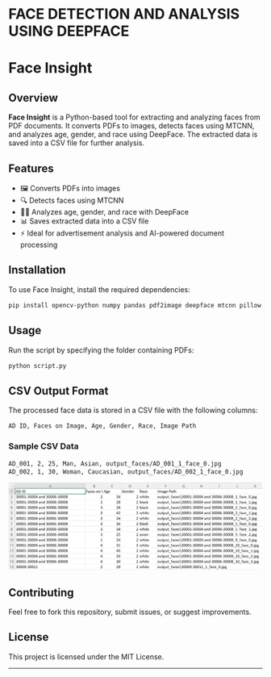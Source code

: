 # FACE DETECTION AND ANALYSIS USING DEEPFACE 
# Face Insight

## Overview
**Face Insight** is a Python-based tool for extracting and analyzing faces from PDF documents. It converts PDFs to images, detects faces using MTCNN, and analyzes age, gender, and race using DeepFace. The extracted data is saved into a CSV file for further analysis.

## Features
- 🖼️ Converts PDFs into images
- 🔍 Detects faces using MTCNN
- 🧑‍🤖 Analyzes age, gender, and race with DeepFace
- 📊 Saves extracted data into a CSV file
- ⚡ Ideal for advertisement analysis and AI-powered document processing

## Installation
To use Face Insight, install the required dependencies:
```sh
pip install opencv-python numpy pandas pdf2image deepface mtcnn pillow
```

## Usage
Run the script by specifying the folder containing PDFs:
```sh
python script.py
```

## CSV Output Format
The processed face data is stored in a CSV file with the following columns:
```
AD ID, Faces on Image, Age, Gender, Race, Image Path
```

### Sample CSV Data
```
AD_001, 2, 25, Man, Asian, output_faces/AD_001_1_face_0.jpg
AD_002, 1, 30, Woman, Caucasian, output_faces/AD_002_1_face_0.jpg
```

![Image Alt](https://github.com/Littajosethottam/FaceAnalysis/blob/main/csv%20file.png?raw=true)
 

## Contributing
Feel free to fork this repository, submit issues, or suggest improvements.

## License
This project is licensed under the MIT License.

---


 
